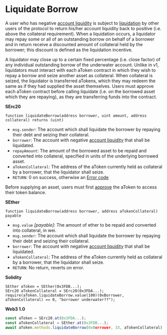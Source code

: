 # Liquidate Borrow

A user who has negative [account liquidity](https://github.com/agilefinance/agile-docs/tree/294e07fcebce7997c93709b5b9f8bbdb7e8271af/atokens/comptroller/get-account-liquidity.md) is subject to [liquidation](https://github.com/agilefinance/agile-docs/tree/294e07fcebce7997c93709b5b9f8bbdb7e8271af/atokens/atokens/liquidate-borrow/README.md) by other users of the protocol to return his/her account liquidity back to positive \(i.e. above the collateral requirement\). When a liquidation occurs, a liquidator may repay some or all of an outstanding borrow on behalf of a borrower and in return receive a discounted amount of collateral held by the borrower; this discount is defined as the liquidation incentive.

A liquidator may close up to a certain fixed percentage \(i.e. close factor\) of any individual outstanding borrow of the underwater account. Unlike in v1, liquidators must interact with each aToken contract in which they wish to repay a borrow and seize another asset as collateral. When collateral is seized, the liquidator is transferred aTokens, which they may redeem the same as if they had supplied the asset themselves. Users must approve each aToken contract before calling liquidate \(i.e. on the borrowed asset which they are repaying\), as they are transferring funds into the contract.

**SErc20**

```text
function liquidateBorrow(address borrower, uint amount, address collateral) returns (uint)
```

* `msg.sender`: The account which shall liquidate the borrower by repaying their debt and seizing their collateral.
* `borrower`: The account with negative [account liquidity](../comptroller/get-account-liquidity.md) that shall be liquidated.
* `repayAmount`: The amount of the borrowed asset to be repaid and converted into collateral, specified in units of the underlying borrowed asset.
* `aTokenCollateral`: The address of the aToken currently held as collateral by a borrower, that the liquidator shall seize.
* `RETURN`: 0 on success, otherwise an [Error code](error-codes.md)

Before supplying an asset, users must first [approve](https://eips.ethereum.org/EIPS/eip-20#approve) the aToken to access their token balance.

**SEther**

```text
function liquidateBorrow(address borrower, address aTokenCollateral) payable
```

* `msg.value` _\[payable\]_: The amount of ether to be repaid and converted into collateral, in wei.
* `msg.sender`: The account which shall liquidate the borrower by repaying their debt and seizing their collateral.
* `borrower`: The account with negative [account liquidity](../comptroller/get-account-liquidity.md) that shall be liquidated.
* `aTokenCollateral`: The address of the aToken currently held as collateral by a borrower, that the liquidator shall seize.
* `RETURN`: No return, reverts on error.

**Solidity**

```text
SEther aToken = SEther(0x3FDB...);
SErc20 aTokenCollateral = SErc20(0x3FDA...);
require(aToken.liquidateBorrow.value(100)(0xBorrower, aTokenCollateral) == 0, "borrower underwater??");
```

**Web3 1.0**

```javascript
const aToken = SErc20.at(0x3FDA...);
const aTokenCollateral = SEther.at(0x3FDB...);
await aToken.methods.liquidateBorrow(0xBorrower, 33, aTokenCollateral).send({from: 0xLiquidator});
```

